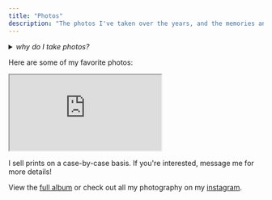 ```yaml
---
title: "Photos"
description: "The photos I've taken over the years, and the memories and stories they represent."
---
```


<!-- TODO: why do i take photos? -->
<details>
    <summary><i>why do I take photos?</i></summary>
    <br/>
    <div>
<p>My dad used to always carry around a handheld camcorder and a pocket-sized silver digital Canon. Any special occasion or family trip was accompanied by these portable, digital eyes. I constantly badgered my dad to let me use the small Canon. At first, I pictured the little device as some sort of weapon, a gun that used my vision as fuel and recoiled with a reflection of the trigger moment. I dashed around corners, fired off shots from unpredictable angles, and learned to anticipate my targets' movements. Taking photos was a practice of memorializing what I felt in the moment—the artifacts lost in the annals of the memory card post-trip.</p>

<p>Now, I try my best to follow my heart when taking photos. I rely on instinct to capture the stories and moments that suck me in. I tap into my inherent curiosity to find the specific worlds that *I* care most about exploring. I observe. Then, I create. Conspiring with the universal present, I make a permanent snapshot of the intimacy I shared with this tiny world I had the privilege to enter. And then I move on—searching for another world to visit and come to know.</p>

<p>You can also read the <a href="/experiments/100posts/photography-origin">full origin story</a> behind my interest in photography.</p>
</details>

Here are some of my favorite photos:

<div class="embedContainer photoEmbed">
<iframe class="embed" src="https://lightroom.adobe.com/embed/shares/c012f9d88a5c4d269d988ab3ae3f2257"></iframe>
</div>

I sell prints on a case-by-case basis. If you're interested, message me for more details!

View the [full album](https://adobe.ly/3iu84Gu) or check out all my photography on my [instagram](https://www.instagram.com/spencerchang.photography/).
